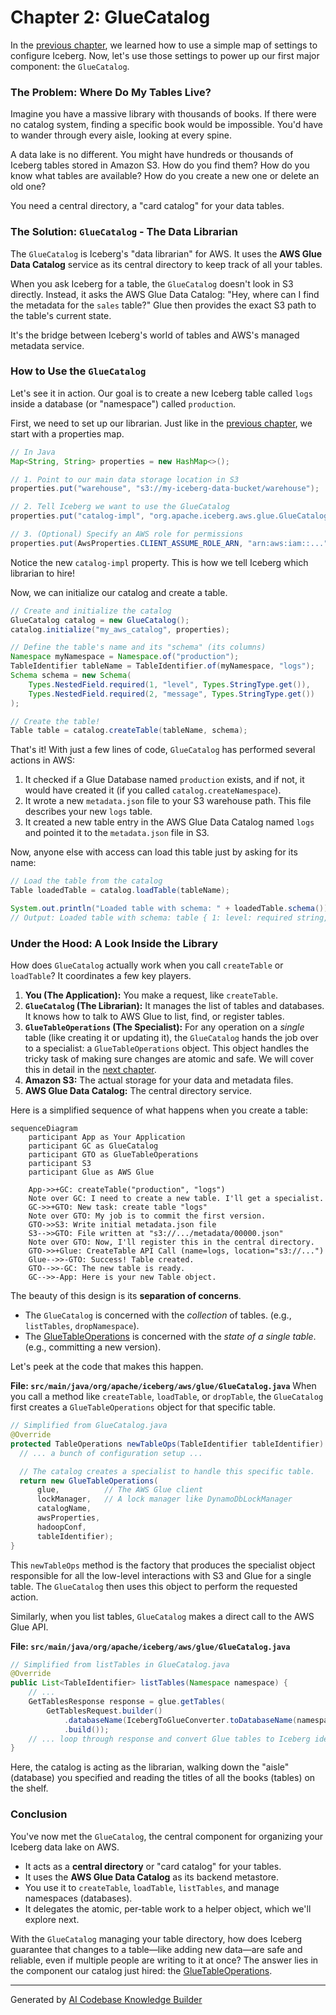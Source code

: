 # Chapter 2: GlueCatalog

In the [previous chapter](01_configuration_properties__awsproperties__s3fileioproperties__etc___.md), we learned how to use a simple map of settings to configure Iceberg. Now, let's use those settings to power up our first major component: the `GlueCatalog`.

### The Problem: Where Do My Tables Live?

Imagine you have a massive library with thousands of books. If there were no catalog system, finding a specific book would be impossible. You'd have to wander through every aisle, looking at every spine.

A data lake is no different. You might have hundreds or thousands of Iceberg tables stored in Amazon S3. How do you find them? How do you know what tables are available? How do you create a new one or delete an old one?

You need a central directory, a "card catalog" for your data tables.

### The Solution: `GlueCatalog` - The Data Librarian

The `GlueCatalog` is Iceberg's "data librarian" for AWS. It uses the **AWS Glue Data Catalog** service as its central directory to keep track of all your tables.

When you ask Iceberg for a table, the `GlueCatalog` doesn't look in S3 directly. Instead, it asks the AWS Glue Data Catalog: "Hey, where can I find the metadata for the `sales` table?" Glue then provides the exact S3 path to the table's current state.

It's the bridge between Iceberg's world of tables and AWS's managed metadata service.

### How to Use the `GlueCatalog`

Let's see it in action. Our goal is to create a new Iceberg table called `logs` inside a database (or "namespace") called `production`.

First, we need to set up our librarian. Just like in the [previous chapter](01_configuration_properties__awsproperties__s3fileioproperties__etc___.md), we start with a properties map.

```java
// In Java
Map<String, String> properties = new HashMap<>();

// 1. Point to our main data storage location in S3
properties.put("warehouse", "s3://my-iceberg-data-bucket/warehouse");

// 2. Tell Iceberg we want to use the GlueCatalog
properties.put("catalog-impl", "org.apache.iceberg.aws.glue.GlueCatalog");

// 3. (Optional) Specify an AWS role for permissions
properties.put(AwsProperties.CLIENT_ASSUME_ROLE_ARN, "arn:aws:iam::...");
```
Notice the new `catalog-impl` property. This is how we tell Iceberg which librarian to hire!

Now, we can initialize our catalog and create a table.

```java
// Create and initialize the catalog
GlueCatalog catalog = new GlueCatalog();
catalog.initialize("my_aws_catalog", properties);

// Define the table's name and its "schema" (its columns)
Namespace myNamespace = Namespace.of("production");
TableIdentifier tableName = TableIdentifier.of(myNamespace, "logs");
Schema schema = new Schema(
    Types.NestedField.required(1, "level", Types.StringType.get()),
    Types.NestedField.required(2, "message", Types.StringType.get())
);

// Create the table!
Table table = catalog.createTable(tableName, schema);
```
That's it! With just a few lines of code, `GlueCatalog` has performed several actions in AWS:
1.  It checked if a Glue Database named `production` exists, and if not, it would have created it (if you called `catalog.createNamespace`).
2.  It wrote a new `metadata.json` file to your S3 warehouse path. This file describes your new `logs` table.
3.  It created a new table entry in the AWS Glue Data Catalog named `logs` and pointed it to the `metadata.json` file in S3.

Now, anyone else with access can load this table just by asking for its name:
```java
// Load the table from the catalog
Table loadedTable = catalog.loadTable(tableName);

System.out.println("Loaded table with schema: " + loadedTable.schema());
// Output: Loaded table with schema: table { 1: level: required string, 2: message: required string }
```

### Under the Hood: A Look Inside the Library

How does `GlueCatalog` actually work when you call `createTable` or `loadTable`? It coordinates a few key players.

1.  **You (The Application):** You make a request, like `createTable`.
2.  **`GlueCatalog` (The Librarian):** It manages the list of tables and databases. It knows how to talk to AWS Glue to list, find, or register tables.
3.  **`GlueTableOperations` (The Specialist):** For any operation on a *single* table (like creating it or updating it), the `GlueCatalog` hands the job over to a specialist: a `GlueTableOperations` object. This object handles the tricky task of making sure changes are atomic and safe. We will cover this in detail in the [next chapter](03_gluetableoperations_.md).
4.  **Amazon S3:** The actual storage for your data and metadata files.
5.  **AWS Glue Data Catalog:** The central directory service.

Here is a simplified sequence of what happens when you create a table:

```mermaid
sequenceDiagram
    participant App as Your Application
    participant GC as GlueCatalog
    participant GTO as GlueTableOperations
    participant S3
    participant Glue as AWS Glue

    App->>+GC: createTable("production", "logs")
    Note over GC: I need to create a new table. I'll get a specialist.
    GC->>+GTO: New task: create table "logs"
    Note over GTO: My job is to commit the first version.
    GTO->>S3: Write initial metadata.json file
    S3-->>GTO: File written at "s3://.../metadata/00000.json"
    Note over GTO: Now, I'll register this in the central directory.
    GTO->>+Glue: CreateTable API Call (name=logs, location="s3://...")
    Glue-->>-GTO: Success! Table created.
    GTO-->>-GC: The new table is ready.
    GC-->>-App: Here is your new Table object.
```

The beauty of this design is its **separation of concerns**.

*   The `GlueCatalog` is concerned with the *collection* of tables. (e.g., `listTables`, `dropNamespace`).
*   The [GlueTableOperations](03_gluetableoperations_.md) is concerned with the *state of a single table*. (e.g., committing a new version).

Let's peek at the code that makes this happen.

**File: `src/main/java/org/apache/iceberg/aws/glue/GlueCatalog.java`**
When you call a method like `createTable`, `loadTable`, or `dropTable`, the `GlueCatalog` first creates a `GlueTableOperations` object for that specific table.

```java
// Simplified from GlueCatalog.java
@Override
protected TableOperations newTableOps(TableIdentifier tableIdentifier) {
  // ... a bunch of configuration setup ...

  // The catalog creates a specialist to handle this specific table.
  return new GlueTableOperations(
      glue,          // The AWS Glue client
      lockManager,   // A lock manager like DynamoDbLockManager
      catalogName,
      awsProperties,
      hadoopConf,
      tableIdentifier);
}
```
This `newTableOps` method is the factory that produces the specialist object responsible for all the low-level interactions with S3 and Glue for a single table. The `GlueCatalog` then uses this object to perform the requested action.

Similarly, when you list tables, `GlueCatalog` makes a direct call to the AWS Glue API.

**File: `src/main/java/org/apache/iceberg/aws/glue/GlueCatalog.java`**
```java
// Simplified from listTables in GlueCatalog.java
@Override
public List<TableIdentifier> listTables(Namespace namespace) {
    // ...
    GetTablesResponse response = glue.getTables(
        GetTablesRequest.builder()
            .databaseName(IcebergToGlueConverter.toDatabaseName(namespace, ...))
            .build());
    // ... loop through response and convert Glue tables to Iceberg identifiers
}
```
Here, the catalog is acting as the librarian, walking down the "aisle" (database) you specified and reading the titles of all the books (tables) on the shelf.

### Conclusion

You've now met the `GlueCatalog`, the central component for organizing your Iceberg data lake on AWS.

*   It acts as a **central directory** or "card catalog" for your tables.
*   It uses the **AWS Glue Data Catalog** as its backend metastore.
*   You use it to `createTable`, `loadTable`, `listTables`, and manage namespaces (databases).
*   It delegates the atomic, per-table work to a helper object, which we'll explore next.

With the `GlueCatalog` managing your table directory, how does Iceberg guarantee that changes to a table—like adding new data—are safe and reliable, even if multiple people are writing to it at once? The answer lies in the component our catalog just hired: the [GlueTableOperations](03_gluetableoperations_.md).

---

Generated by [AI Codebase Knowledge Builder](https://github.com/The-Pocket/Tutorial-Codebase-Knowledge)